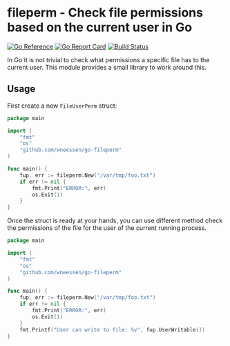 # fileperm - Check file permissions based on the current user in Go

[![Go Reference](https://pkg.go.dev/badge/github.com/wneessen/go-fileperm.svg)](https://pkg.go.dev/github.com/wneessen/go-fileperm) [![Go Report Card](https://goreportcard.com/badge/github.com/wneessen/go-fileperm)](https://goreportcard.com/report/github.com/wneessen/go-fileperm) [![Build Status](https://api.cirrus-ci.com/github/wneessen/go-fileperm.svg)](https://cirrus-ci.com/github/wneessen/go-fileperm)

In Go it is not trivial to check what permissions a specific file has to the current user. This module provides a small
library to work around this.

## Usage

First create a new `FileUserPerm` struct:

```go
package main

import (
	"fmt"
	"os"
	"github.com/wneessen/go-fileperm"
)

func main() {
	fup, err := fileperm.New("/var/tmp/foo.txt")
	if err != nil {
		fmt.Print("ERROR:", err)
		os.Exit(1)
	}
}
```
Once the struct is ready at your hands, you can use different method check the permissions of the file for the
user of the current running process.

```go
package main

import (
	"fmt"
	"os"
	"github.com/wneessen/go-fileperm"
)

func main() {
	fup, err := fileperm.New("/var/tmp/foo.txt")
	if err != nil {
		fmt.Print("ERROR:", err)
		os.Exit(1)
	}
	fmt.Printf("User can write to file: %v", fup.UserWritable())
}
```